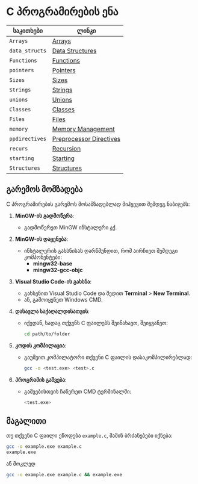# C პროგრამირების ენა

| საკითხები         | ლინკი                                            |
|-------------------|-------------------------------------------------|
| `Arrays`          | [Arrays](https://github.com/ddatunashvili/C_language_basics/tree/master/Arrays)          |
| `data_structs`    | [Data Structures](https://github.com/ddatunashvili/C_language_basics/tree/master/data_structs)    |
| `Functions`       | [Functions](https://github.com/ddatunashvili/C_language_basics/tree/master/Functions)       |
| `pointers`        | [Pointers](https://github.com/ddatunashvili/C_language_basics/tree/master/pointers)        |
| `Sizes`           | [Sizes](https://github.com/ddatunashvili/C_language_basics/tree/master/Sizes)           |
| `Strings`         | [Strings](https://github.com/ddatunashvili/C_language_basics/tree/master/Strings)         |
| `unions`          | [Unions](https://github.com/ddatunashvili/C_language_basics/tree/master/unions)          |
| `Classes`         | [Classes](https://github.com/ddatunashvili/C_language_basics/tree/master/Classes)         |
| `Files`           | [Files](https://github.com/ddatunashvili/C_language_basics/tree/master/Files)           |
| `memory`          | [Memory Management](https://github.com/ddatunashvili/C_language_basics/tree/master/memory)          |
| `ppdirectives`    | [Preprocessor Directives](https://github.com/ddatunashvili/C_language_basics/tree/master/ppdirectives)    |
| `recurs`          | [Recursion](https://github.com/ddatunashvili/C_language_basics/tree/master/recurs)          |
| `starting`        | [Starting](https://github.com/ddatunashvili/C_language_basics/tree/master/starting)        |
| `Structures`      | [Structures](https://github.com/ddatunashvili/C_language_basics/tree/master/Structures)      |

## გარემოს მომზადება

C პროგრამირების გარემოს მოსამზადებლად მიჰყევით შემდეგ ნაბიჯებს:

1. **MinGW-ის გადმოწერა**:
   - გადმოწერეთ MinGW ინსტალერი [აქ](https://sourceforge.net/projects/mingw/files/latest/download).

2. **MinGW-ის დაყენება**:
   - ინსტალერის გახსნისას დარწმუნდით, რომ აირჩიეთ შემდეგი კომპონენტები:
     - **mingw32-base**
     - **mingw32-gcc-objc**

3. **Visual Studio Code-ის გახსნა**:
   - გახსენით Visual Studio Code და შედით **Terminal** > **New Terminal**.
   - ან, გამოიყენეთ Windows CMD.

4. **დასავლა საქაღალდისათვის**:
   - იქედან, სადაც თქვენს C ფაილებს შეინახავთ, შეიყვანეთ:

     ```bash
     cd path/to/folder
     ```

5. **კოდის კომპილაცია**:
   - გაუშვით კომპილატორი თქვენი C ფაილის დასაკომპილირებლად:

     ```bash
     gcc -o <test.exe> <test>.c
     ```

6. **პროგრამის გაშვება**:
   - გაშვებისთვის ჩაწერეთ CMD ტერმინალში:

     ```bash
     <test.exe>
     ```

## მაგალითი

თუ თქვენი C ფაილი ეწოდება `example.c`, მაშინ ბრძანებები იქნება:

```bash
gcc -o example.exe example.c
example.exe
```

ან მოკლედ

```bash
gcc -o example.exe example.c && example.exe
```
